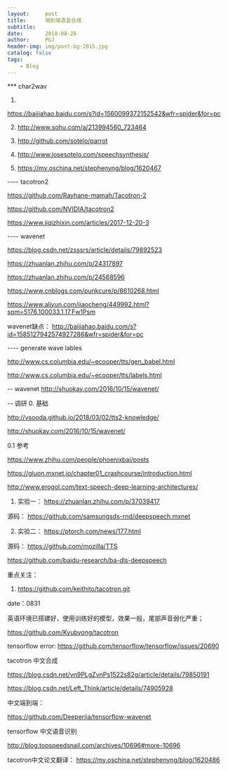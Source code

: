```yaml
---
layout:     post
title:      端到端语音合成
subtitle:    
date:       2018-08-28
author:     PGJ
header-img: img/post-bg-2015.jpg
catalog: false
tags:
    - Blog
--- 
```



*** char2wav

1.  
  https://baijiahao.baidu.com/s?id=1560099372152542&wfr=spider&for=pc

2. http://www.sohu.com/a/213994560_723464

3. http://github.com/sotelo/parrot

4. http://www.josesotelo.com/speechsynthesis/

5. https://my.oschina.net/stephenyng/blog/1620467

---- tacotron2

https://github.com/Rayhane-mamah/Tacotron-2

https://github.com/NVIDIA/tacotron2

https://www.jiqizhixin.com/articles/2017-12-20-3

---- wavenet

https://blog.csdn.net/zsssrs/article/details/79892523

https://zhuanlan.zhihu.com/p/24317897

https://zhuanlan.zhihu.com/p/24568596

https://www.cnblogs.com/punkcure/p/8610268.html

https://www.aliyun.com/jiaocheng/449992.html?spm=5176.100033.1.17.Fw1Psm

wavenet缺点：  http://baijiahao.baidu.com/s?id=1585127942574927286&wfr=spider&for=pc

---- generate wave lables

http://www.cs.columbia.edu/~ecooper/tts/gen_babel.html

http://www.cs.columbia.edu/~ecooper/tts/labels.html

-- wavenet
http://shuokay.com/2016/10/15/wavenet/

-- 调研
0. 基础

http://vsooda.github.io/2018/03/02/tts2-knowledge/

http://shuokay.com/2016/10/15/wavenet/

0.1 参考

https://www.zhihu.com/people/phoenixbai/posts

https://gluon.mxnet.io/chapter01_crashcourse/introduction.html

http://www.erogol.com/text-speech-deep-learning-architectures/


1. 实验一： https://zhuanlan.zhihu.com/p/37039417

源码： https://github.com/samsungsds-rnd/deepspeech.mxnet

2. 实验二： https://ptorch.com/news/177.html

源码： https://github.com/mozilla/TTS

https://github.com/baidu-research/ba-dls-deepspeech

>>>>
重点关注： 

1. https://github.com/keithito/tacotron.git

date：0831

英语环境已搭建好，使用训练好的模型，效果一般，尾部声音弱化严重；



https://github.com/Kyubyong/tacotron

>>>

tensorflow error:
https://github.com/tensorflow/tensorflow/issues/20690


>>>> 

tacotron 中文合成

https://blog.csdn.net/vn9PLgZvnPs1522s82g/article/details/79850191

https://blog.csdn.net/Left_Think/article/details/74905928

>>>

中文端到端：

https://github.com/Deeperjia/tensorflow-wavenet


>>>

tensorflow 中文语音识别

http://blog.topspeedsnail.com/archives/10696#more-10696


>>>>>

tacotron中文论文翻译：
https://my.oschina.net/stephenyng/blog/1620486

